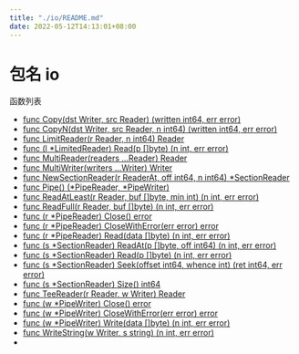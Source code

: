 ```yaml
---
title: "./io/README.md"
date: 2022-05-12T14:13:01+08:00
---
```

# 包名  io

函数列表

- [func Copy(dst Writer, src Reader) (written int64, err error)](Copy.md)
- [func CopyN(dst Writer, src Reader, n int64) (written int64, err error)](CopyN.md)
- [func LimitReader(r Reader, n int64) Reader](LimitReader.md)
- [func (l *LimitedReader) Read(p []byte) (n int, err error)](LimitReader.Read.md)
- [func MultiReader(readers ...Reader) Reader](MultiReader.md)
- [func MultiWriter(writers ...Writer) Writer](MultiWriter.md)
- [func NewSectionReader(r ReaderAt, off int64, n int64) *SectionReader](NewSectionReade.mdr)
- [func Pipe() (*PipeReader, *PipeWriter)](Pipe.md)
- [func ReadAtLeast(r Reader, buf []byte, min int) (n int, err error)](ReadAtLeast.md)
- [func ReadFull(r Reader, buf []byte) (n int, err error)](ReadFull.md)
- [func (r *PipeReader) Close() error](PipeReader.Close.md)
- [func (r *PipeReader) CloseWithError(err error) error](PipeReader.CloseWithError.md)
- [func (r *PipeReader) Read(data []byte) (n int, err error)](PipeReader.Read.md)
- [func (s *SectionReader) ReadAt(p []byte, off int64) (n int, err error)](SectionReader.ReadAt.md)
- [func (s *SectionReader) Read(p []byte) (n int, err error)](SectionReader.Read.md)
- [func (s *SectionReader) Seek(offset int64, whence int) (ret int64, err error)](SectionReader.Seek.md)
- [func (s *SectionReader) Size() int64](SectionReader.Size.md)
- [func TeeReader(r Reader, w Writer) Reader](TeeReader.Read.md)
- [func (w *PipeWriter) Close() error](PipeWriter.Close.md)
- [func (w *PipeWriter) CloseWithError(err error) error](PipeWriter.CloseWithError.md)
- [func (w *PipeWriter) Write(data []byte) (n int, err error)](PipeWriter.Write.md)
- [func WriteString(w Writer, s string) (n int, err error)](WriteString.md)
- 

